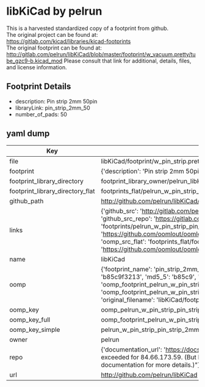 # libKiCad by pelrun  
This is a harvested standardized copy of a footprint from github.  
The original project can be found at:  
https://gitlab.com/kicad/libraries/kicad-footprints  
The original footprint can be found at:
http://gitlab.com/pelrun/libKiCad/blob/master/footprint/w_vacuum.pretty/tube_gzc9-b.kicad_mod
Please consult that link for additional, details, files, and license information.  
## Footprint Details
* description: Pin strip 2mm 50pin  
* libraryLink: pin_strip_2mm_50  
* number_of_pads: 50  
## yaml dump  
| Key | Value |  
| --- | --- |  
| file | libKiCad/footprint/w_pin_strip.pretty/pin_strip_2mm_50.kicad_mod |  
| footprint | {'description': 'Pin strip 2mm 50pin', 'libraryLink': 'pin_strip_2mm_50', 'number_of_pads': 50} |  
| footprint_library_directory | footprint_library_owner/pelrun_libKiCad |  
| footprint_library_directory_flat | footprints_flat/pelrun_w_pin_strip_pin_strip_2mm_50/working |  
| github_path | http://github.com/pelrun/libKiCad/blob/master/footprint/w_pin_strip.pretty/pin_strip_2mm_50.kicad_mod |  
| links | {'github_src': 'http://gitlab.com/pelrun/libKiCad/blob/master/footprint/w_vacuum.pretty/tube_gzc9-b.kicad_mod', 'github_src_repo': 'https://gitlab.com/kicad/libraries/kicad-footprints', 'oomp_bot': 'footprints/pelrun_w_pin_strip_pin_strip_2mm_50/working', 'oomp_bot_github': 'https://github.com/oomlout/oomlout_oomp_footprint_bot/tree/main/footprints/pelrun_w_pin_strip_pin_strip_2mm_50/working', 'oomp_src_flat': 'footprints_flat/footprints_flat/pelrun_w_pin_strip_pin_strip_2mm_50/working', 'oomp_src_flat_github': 'https://github.com/oomlout/oomlout_oomp_footprint_src/tree/main/footprints_flat/pelrun_w_pin_strip_pin_strip_2mm_50/working'} |  
| name | libKiCad |  
| oomp | {'footprint_name': 'pin_strip_2mm_50', 'library_name': 'w_pin_strip', 'md5': 'b85c9f3213b9b1b6c7e9388fffa80424', 'md5_10': 'b85c9f3213', 'md5_5': 'b85c9', 'md5_6': 'b85c9f', 'oomp_key': 'oomp_pelrun_w_pin_strip_pin_strip_2mm_50', 'oomp_key_extra': 'oomp_footprint_pelrun_w_pin_strip_pin_strip_2mm_50', 'oomp_key_full': 'oomp_footprint_pelrun_w_pin_strip_pin_strip_2mm_50_b85c9f', 'oomp_key_simple': 'pelrun_w_pin_strip_pin_strip_2mm_50', 'original_filename': 'libKiCad/footprint/w_pin_strip.pretty/pin_strip_2mm_50.kicad_mod', 'owner_name': 'pelrun'} |  
| oomp_key | oomp_pelrun_w_pin_strip_pin_strip_2mm_50 |  
| oomp_key_full | oomp_footprint_pelrun_w_pin_strip_pin_strip_2mm_50 |  
| oomp_key_simple | pelrun_w_pin_strip_pin_strip_2mm_50 |  
| owner | pelrun |  
| repo | {'documentation_url': 'https://docs.github.com/rest/overview/resources-in-the-rest-api#rate-limiting', 'message': "API rate limit exceeded for 84.66.173.59. (But here's the good news: Authenticated requests get a higher rate limit. Check out the documentation for more details.)"} |  
| url | http://github.com/pelrun/libKiCad |  

